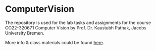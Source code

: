 # ComputerVision

The repository is used for the lab tasks and assignments for the course CO22-320671 Computer Vision by Prof. Dr. Kaustubh Pathak, Jacobs University Bremen.

More info & class materials could be found [here](http://imsys.user.jacobs-university.de/courses/core-module-intelligent-systems/computer-vision/computer-vision-lecture-material/).
